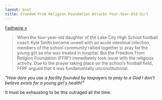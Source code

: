 ```yaml
---
layout: post
title: Freedom From Religion Foundation Attacks Four-Year-Old Girl
---
```

[Faithwire »](http://www.faithwire.com/2018/09/24/atheist-group-forces-school-officials-to-prohibit-prayer-for-sick-student/)

> When the four-year-old daughter of the Lake City High School football coach Kyle Smith became unwell with an acute intestinal infection, members of the school community rallied together to pray for the young girl as she was treated in hospital. But the Freedom From Religion Foundation (FFRF) immediately took issue with the religious activity. Due to the prayer taking place on the school’s football field, FFRF argued that it was fundamentally unconstitutional.

<em>"How dare you use a facility founded by taxpayers to pray to a God I don't believe exists for a young girl's health!"</em>

It must be exhausting to be this outraged all the time.
